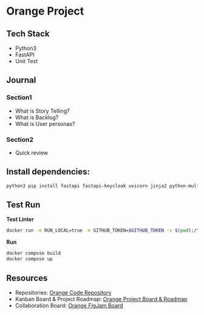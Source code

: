 # Orange Project

## Tech Stack
- Python3
- FastAPI
- Unit Test

## Journal

### Section1
- What is Story Telling?
- What is Backlog?
- What is User personas?

### Section2
- Quick review

## Install dependencies:
```bash
python3 pip install fastapi fastapi-keycloak uvicorn jinja2 python-multipart
```
## Test Run
**Test Linter**
```bash
docker run -e RUN_LOCAL=true -e GITHUB_TOKEN=$GITHUB_TOKEN -v $(pwd):/tmp/lint github/super-linter
```

**Run**
```bash
docker compose build
docker compose up
```

## Resources
- Repositories: [Orange Code Repository](https://github.com/jackyhuynh/orange.git)
- Kanban Board & Project Roadmap: [Orange Project Board & Roadmap](https://github.com/users/jackyhuynh/projects/6)
- Collaboration Board: [Orange FigJam Board](https://www.figma.com/board/8ByAhNi4beFyRFRKVSBLH5/Orange-Board?node-id=0-1&t=KdqWDxHU7CWV99aj-1)
